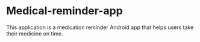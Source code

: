 # Medical-reminder-app
This application is a medication reminder Android app that helps users take their medicine on time.
